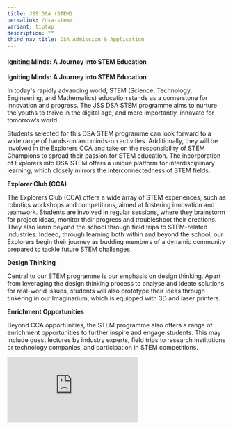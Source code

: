 ```yaml
---
title: JSS DSA (STEM)
permalink: /dsa-stem/
variant: tiptap
description: ""
third_nav_title: DSA Admission & Application
---
```

<h4><strong>Igniting Minds: A Journey into STEM Education</strong></h4>
<p><strong>Igniting Minds: A Journey into STEM Education</strong>
</p>
<p>In today's rapidly advancing world, STEM (Science, Technology, Engineering,
and Mathematics) education stands as a cornerstone for innovation and progress.
The JSS DSA STEM programme aims to nurture the youths to thrive in the
digital age, and more importantly, innovate for tomorrow’s world.</p>
<p>Students selected for this DSA STEM programme can look forward to a wide
range of hands-on and minds-on activities. Additionally, they will be involved
in the Explorers CCA and take on the responsibility of STEM Champions to
spread their passion for STEM education. The incorporation of Explorers
into DSA STEM offers a unique platform for interdisciplinary learning,
which closely mirrors the interconnectedness of STEM fields.</p>
<p><strong>Explorer Club (CCA)</strong>
</p>
<p>The Explorers Club (CCA) offers a wide array of STEM experiences, such
as robotics workshops and competitions, aimed at fostering innovation and
teamwork. Students are involved in regular sessions, where they brainstorm
for project ideas, monitor their progress and troubleshoot their creations.
They also learn beyond the school through field trips to STEM-related industries.
Indeed, through learning both within and beyond the school, our Explorers
begin their journey as budding members of a dynamic community prepared
to tackle future STEM challenges.</p>
<p><strong>Design Thinking</strong>
</p>
<p>Central to our STEM programme is our emphasis on design thinking. Apart
from leveraging the design thinking process to analyse and ideate solutions
for real-world issues, students will also prototype their ideas through
tinkering in our Imaginarium, which is equipped with 3D and laser printers.</p>
<p></p>
<p><strong>Enrichment Opportunities</strong>
</p>
<p>Beyond CCA opportunities, the STEM programme also offers a range of enrichment
opportunities to further inspire and engage students. This may include
guest lectures by industry experts, field trips to research institutions
or technology companies, and participation in STEM competitions.</p>
<div class="iframe-wrapper">
<iframe allowfullscreen="true" frameborder="0" src="https://docs.google.com/presentation/d/e/2PACX-1vRHUxwUxZhCxUzv0nvO_4S8j6z4eQX_z9l-zvRBXSAhg1UaogNdRCfZHeMtnm4qow/embed?start=true&amp;loop=true&amp;delayms=3000"></iframe>
</div>
<p></p>
